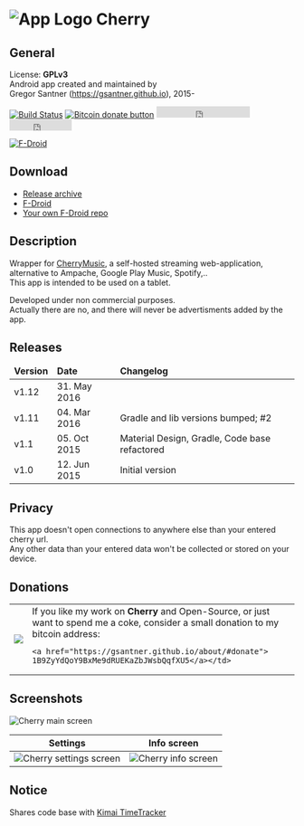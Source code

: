![App Logo](https://raw.githubusercontent.com/gsantner/cherrymusic_android/master/app/src/main/res/drawable-hdpi/ic_launcher.png "App Logo") Cherry
=======

## General
License: **GPLv3**  
Android app created and maintained by  
Gregor Santner (<https://gsantner.github.io>), 2015-  

[![Build Status](https://travis-ci.org/gsantner/cherrymusic_android.svg?branch=master)](https://travis-ci.org/gsantner/cherrymusic_android)
<span class="badge-bitcoin"><a href="https://gsantner.github.io/donate/#donate" title="Donate once-off to this project using Bitcoin"><img src="https://img.shields.io/badge/bitcoin-donate-yellow.svg" alt="Bitcoin donate button" /></a></span>
<span class="badge-githubfollow"><iframe src="https://ghbtns.com/github-btn.html?user=gsantner&amp;type=follow&amp;count=true" allowtransparency="true" frameborder="0" scrolling="0" width="165" height="20"></iframe></span>
<span class="badge-githubstar"><iframe src="https://ghbtns.com/github-btn.html?user=gsantner&amp;repo=cherrymusic_android&amp;type=watch&amp;count=true" allowtransparency="true" frameborder="0" scrolling="0" width="110" height="20"></iframe></span>

[![F-Droid](https://f-droid.org/wiki/images/0/06/F-Droid-button_get-it-on.png)](https://f-droid.org/repository/browse/?fdfilter=cherry&fdid=de.live.gdev.cherrymusic)


## Download

* [Release archive](https://github.com/gsantner/cherrymusic_android/releases)
* [F-Droid](https://f-droid.org/repository/browse/?fdid=de.live.gdev.cherrymusic)
* [Your own F-Droid repo](https://gitlab.com/fdroid/fdroiddata/raw/master/metadata/de.live.gdev.cherrymusic.txt)

## Description
Wrapper for [CherryMusic](http://www.fomori.org/cherrymusic/),
a self-hosted streaming web-application, alternative to Ampache, Google Play Music, Spotify,..  
This app is intended to be used on a tablet.

Developed under non commercial purposes.  
Actually there are no, and there will never be advertisments added by the app.  

## Releases

<table>
 <thead>
	<td><b>Version</b></td>
	<td><b>Date</b></td>
  <td><b>Changelog</b></td>
 </thead>
 <tr>
    <td>v1.12</td>
   <td>31. May 2016</td>
   <td></td>
 </tr>
 <tr>
    <td>v1.11</td>
   <td>04. Mar 2016</td>
   <td>Gradle and lib versions bumped; #2</td>
 </tr>
 <tr>
    <td>v1.1</td>
   <td>05. Oct 2015</td>
   <td>Material Design, Gradle, Code base refactored</td>
 </tr>
 <tr>
	<td>v1.0</td>
	<td>12. Jun 2015</td>
	<td>Initial version</td>
 </tr>
</table>

## Privacy
This app doesn't open connections to anywhere else than your entered cherry url.  
Any other data than your entered data won't be collected or stored on your device.  

## Donations
<table>
 <tr>
	<td><a href="bitcoin:1B9ZyYdQoY9BxMe9dRUEKaZbJWsbQqfXU5?amount=0.05&label=gsantner">
    <img src="https://gsantner.github.io/assets/img/personal/bitcoin/bitcoin_gdev-live-gdev_150px.png"/></a></td>
	<td>If you like my work on <b>Cherry</b> and Open-Source, or just want to spend me a coke, consider a small donation to my bitcoin address:

    <a href="https://gsantner.github.io/about/#donate">
    1B9ZyYdQoY9BxMe9dRUEKaZbJWsbQqfXU5</a></td>
 </tr>
</table>

## Screenshots

![Cherry main screen](https://cloud.githubusercontent.com/assets/6735650/10288384/d54447c2-6b98-11e5-87c9-948182a176f0.png "Main screen")  




Settings      |  Info screen
:-------------------------:|:-------------------------:
![Cherry settings screen](https://cloud.githubusercontent.com/assets/6735650/10288475/5d51d5f8-6b99-11e5-8bc7-41352b2e7a4f.png "Settings screen")  |  ![Cherry info screen](https://cloud.githubusercontent.com/assets/6735650/10288482/6e049228-6b99-11e5-8f1a-72034b9525f7.png "Info screen")

## Notice  
Shares code base with [Kimai TimeTracker](https://github.com/gsantner/kimai-android)
